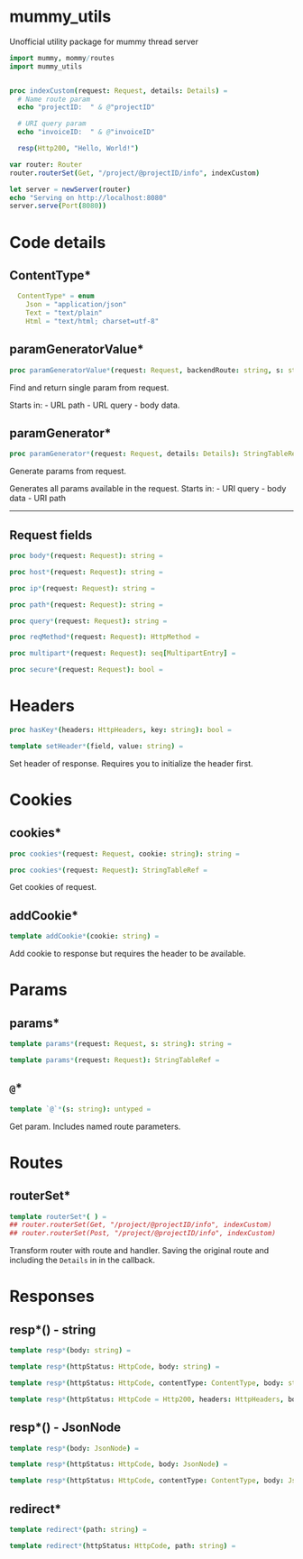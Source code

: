 # mummy_utils
Unofficial utility package for mummy thread server


```nim
import mummy, mommy/routes
import mummy_utils


proc indexCustom(request: Request, details: Details) =
  # Name route param
  echo "projectID:  " & @"projectID"

  # URI query param
  echo "invoiceID:  " & @"invoiceID"

  resp(Http200, "Hello, World!")

var router: Router
router.routerSet(Get, "/project/@projectID/info", indexCustom)

let server = newServer(router)
echo "Serving on http://localhost:8080"
server.serve(Port(8080))

```


# Code details



## ContentType*


```nim
  ContentType* = enum
    Json = "application/json"
    Text = "text/plain"
    Html = "text/html; charset=utf-8"
```


## paramGeneratorValue*

```nim
proc paramGeneratorValue*(request: Request, backendRoute: string, s: string): string =
```

Find and return single param from request. 

 Starts in: - URL path - URL query - body data.



## paramGenerator*

```nim
proc paramGenerator*(request: Request, details: Details): StringTableRef =
```

Generate params from request. 

 Generates all params available in the request. Starts in: - URI query - body data - URI path


____

## Request fields

```nim
proc body*(request: Request): string =
```



```nim
proc host*(request: Request): string =
```



```nim
proc ip*(request: Request): string =
```



```nim
proc path*(request: Request): string =
```



```nim
proc query*(request: Request): string =
```



```nim
proc reqMethod*(request: Request): HttpMethod =
```




```nim
proc multipart*(request: Request): seq[MultipartEntry] =
```




```nim
proc secure*(request: Request): bool =
```




# Headers



```nim
proc hasKey*(headers: HttpHeaders, key: string): bool =
```


```nim
template setHeader*(field, value: string) =
```

Set header of response. Requires you to initialize the header first.



# Cookies

## cookies*

```nim
proc cookies*(request: Request, cookie: string): string =
```

```nim
proc cookies*(request: Request): StringTableRef =
```

Get cookies of request.


## addCookie*

```nim
template addCookie*(cookie: string) =
```

Add cookie to response but requires the header to be available.


# Params

## params*

```nim
template params*(request: Request, s: string): string =
```



```nim
template params*(request: Request): StringTableRef =
```




## `@`*

```nim
template `@`*(s: string): untyped =
```

Get param. Includes named route parameters.



# Routes

## routerSet*

```nim
template routerSet*( ) =
## router.routerSet(Get, "/project/@projectID/info", indexCustom)
## router.routerSet(Post, "/project/@projectID/info", indexCustom)
```

Transform router with route and handler. Saving the original route and including the `Details` in in the callback.



# Responses

## resp*() - string

```nim
template resp*(body: string) =
```


```nim
template resp*(httpStatus: HttpCode, body: string) =
```



```nim
template resp*(httpStatus: HttpCode, contentType: ContentType, body: string) =
```



```nim
template resp*(httpStatus: HttpCode = Http200, headers: HttpHeaders, body: string) =
```


## resp*() - JsonNode

```nim
template resp*(body: JsonNode) =
```


```nim
template resp*(httpStatus: HttpCode, body: JsonNode) =
```


```nim
template resp*(httpStatus: HttpCode, contentType: ContentType, body: JsonNode) =
```



## redirect*

```nim
template redirect*(path: string) =
```


```nim
template redirect*(httpStatus: HttpCode, path: string) =
```



